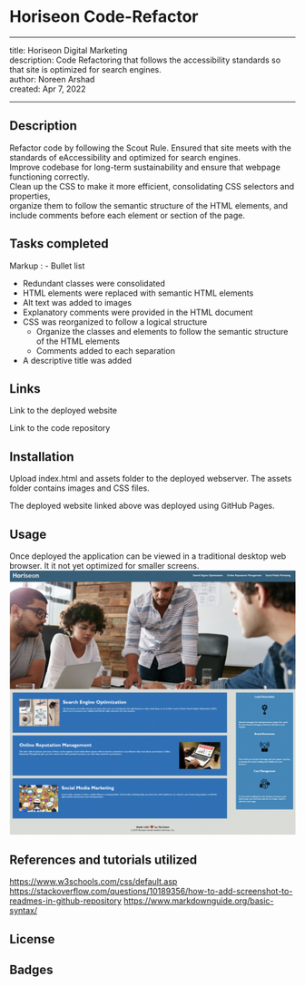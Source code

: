 # Horiseon Code-Refactor
---
title: Horiseon Digital Marketing <br />
description: Code Refactoring that follows the accessibility standards so that site is optimized for search engines.<br />
author: Noreen Arshad<br />
created: Apr 7, 2022

---

## Description 

Refactor code by following the Scout Rule. Ensured that site meets with the standards of eAccessibility and optimized for search engines. <br />
Improve codebase for long-term sustainability and ensure that webpage functioning correctly.<br />
Clean up the CSS to make it more efficient, consolidating CSS selectors and properties, <br />
organize them to follow the semantic structure of the HTML elements, and include comments before each element or section of the page.

## Tasks completed
Markup : - Bullet list
- Redundant classes were consolidated <br />
- HTML elements were replaced with semantic HTML elements <br />
- Alt text was added to images<br />
- Explanatory comments were provided in the HTML document<br />
- CSS was reorganized to follow a logical structure<br />
    - Organize the classes and elements to follow the semantic structure of the HTML elements<br />
    - Comments added to   each separation<br />
- A descriptive title was added<br />

## Links

Link to the deployed website

Link to the code repository

## Installation

Upload index.html and assets folder to the deployed webserver. The assets folder contains images and CSS files.<br />

The deployed website linked above was deployed using GitHub Pages.<br />

## Usage
Once deployed the application can be viewed in a traditional desktop web browser. It it not yet optimized for smaller screens. <br />
![Alt text](https://github.com/noori36/Code-Refactor/blob/main/assets/images/Horiseon%20Digital%20Marketing.png?raw=true "Optional Title")

## References and tutorials utilized

https://www.w3schools.com/css/default.asp
https://stackoverflow.com/questions/10189356/how-to-add-screenshot-to-readmes-in-github-repository
https://www.markdownguide.org/basic-syntax/


## License

## Badges

